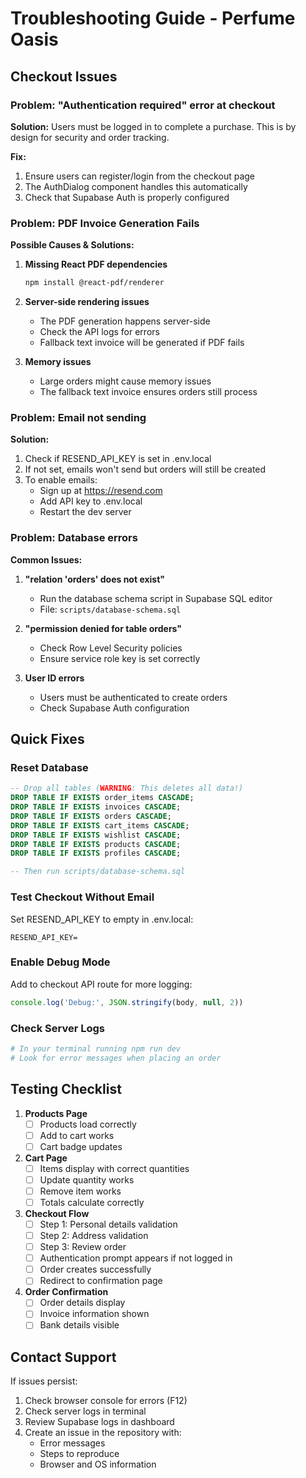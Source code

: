 # Troubleshooting Guide - Perfume Oasis

## Checkout Issues

### Problem: "Authentication required" error at checkout

**Solution:**
Users must be logged in to complete a purchase. This is by design for security and order tracking.

**Fix:**
1. Ensure users can register/login from the checkout page
2. The AuthDialog component handles this automatically
3. Check that Supabase Auth is properly configured

### Problem: PDF Invoice Generation Fails

**Possible Causes & Solutions:**

1. **Missing React PDF dependencies**
   ```bash
   npm install @react-pdf/renderer
   ```

2. **Server-side rendering issues**
   - The PDF generation happens server-side
   - Check the API logs for errors
   - Fallback text invoice will be generated if PDF fails

3. **Memory issues**
   - Large orders might cause memory issues
   - The fallback text invoice ensures orders still process

### Problem: Email not sending

**Solution:**
1. Check if RESEND_API_KEY is set in .env.local
2. If not set, emails won't send but orders will still be created
3. To enable emails:
   - Sign up at https://resend.com
   - Add API key to .env.local
   - Restart the dev server

### Problem: Database errors

**Common Issues:**

1. **"relation 'orders' does not exist"**
   - Run the database schema script in Supabase SQL editor
   - File: `scripts/database-schema.sql`

2. **"permission denied for table orders"**
   - Check Row Level Security policies
   - Ensure service role key is set correctly

3. **User ID errors**
   - Users must be authenticated to create orders
   - Check Supabase Auth configuration

## Quick Fixes

### Reset Database
```sql
-- Drop all tables (WARNING: This deletes all data!)
DROP TABLE IF EXISTS order_items CASCADE;
DROP TABLE IF EXISTS invoices CASCADE;
DROP TABLE IF EXISTS orders CASCADE;
DROP TABLE IF EXISTS cart_items CASCADE;
DROP TABLE IF EXISTS wishlist CASCADE;
DROP TABLE IF EXISTS products CASCADE;
DROP TABLE IF EXISTS profiles CASCADE;

-- Then run scripts/database-schema.sql
```

### Test Checkout Without Email
Set RESEND_API_KEY to empty in .env.local:
```env
RESEND_API_KEY=
```

### Enable Debug Mode
Add to checkout API route for more logging:
```typescript
console.log('Debug:', JSON.stringify(body, null, 2))
```

### Check Server Logs
```bash
# In your terminal running npm run dev
# Look for error messages when placing an order
```

## Testing Checklist

1. **Products Page**
   - [ ] Products load correctly
   - [ ] Add to cart works
   - [ ] Cart badge updates

2. **Cart Page**
   - [ ] Items display with correct quantities
   - [ ] Update quantity works
   - [ ] Remove item works
   - [ ] Totals calculate correctly

3. **Checkout Flow**
   - [ ] Step 1: Personal details validation
   - [ ] Step 2: Address validation
   - [ ] Step 3: Review order
   - [ ] Authentication prompt appears if not logged in
   - [ ] Order creates successfully
   - [ ] Redirect to confirmation page

4. **Order Confirmation**
   - [ ] Order details display
   - [ ] Invoice information shown
   - [ ] Bank details visible

## Contact Support

If issues persist:
1. Check browser console for errors (F12)
2. Check server logs in terminal
3. Review Supabase logs in dashboard
4. Create an issue in the repository with:
   - Error messages
   - Steps to reproduce
   - Browser and OS information

